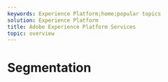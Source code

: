 ```yaml
---
keywords: Experience Platform;home;popular topics
solution: Experience Platform
title: Adobe Experience Platform Services
topic: overview
---
```


# Segmentation